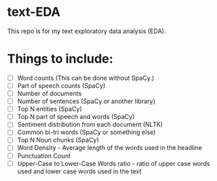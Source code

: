 # text-EDA
This repo is for my text exploratory data analysis (EDA).

# Things to include:
- [ ] Word counts (This can be done without SpaCy.)
- [ ] Part of speech counts (SpaCy)
- [ ] Number of documents 
- [ ] Number of sentences (SpaCy or another library)
- [ ] Top N entities (SpaCy)
- [ ] Top N part of speech and words (SpaCy)
- [ ] Sentiment distribution from each document (NLTK)
- [ ] Common bi-tri words (SpaCy or something else)
- [ ] Top N Noun chunks (SpaCy)
- [ ] Word Density - Average length of the words used in the headline 
- [ ] Punctuation Count 
- [ ] Upper-Case to Lower-Case Words ratio - ratio of upper case words used and lower case words used in the text